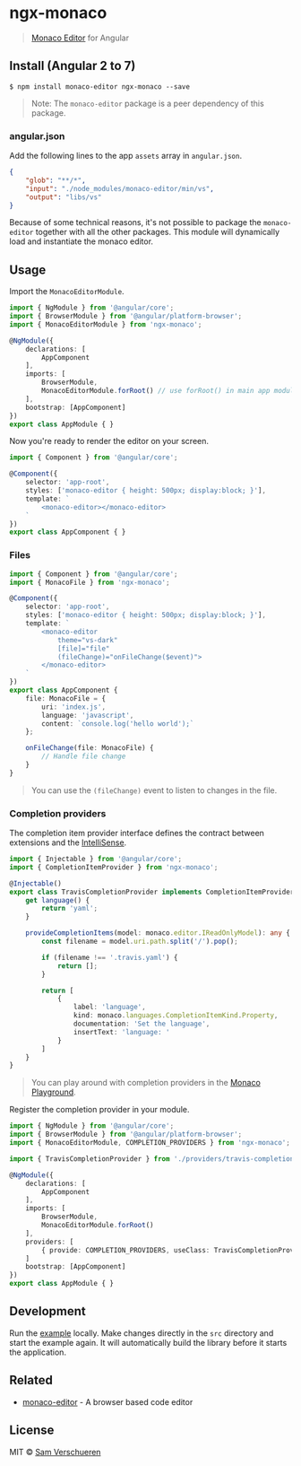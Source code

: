 # ngx-monaco

> [Monaco Editor](https://github.com/Microsoft/monaco-editor) for Angular

## Install (Angular 2 to 7)

```
$ npm install monaco-editor ngx-monaco --save
```

> Note: The `monaco-editor` package is a peer dependency of this package.

### angular.json

Add the following lines to the app `assets` array in `angular.json`.

```json
{
	"glob": "**/*",
	"input": "./node_modules/monaco-editor/min/vs",
	"output": "libs/vs"
}
```

Because of some technical reasons, it's not possible to package the `monaco-editor` together with all the other packages. This module will dynamically load and instantiate the monaco editor.


## Usage

Import the `MonacoEditorModule`.

```ts
import { NgModule } from '@angular/core';
import { BrowserModule } from '@angular/platform-browser';
import { MonacoEditorModule } from 'ngx-monaco';

@NgModule({
	declarations: [
		AppComponent
	],
	imports: [
		BrowserModule,
		MonacoEditorModule.forRoot() // use forRoot() in main app module only.
	],
	bootstrap: [AppComponent]
})
export class AppModule { }
```

Now you're ready to render the editor on your screen.

```ts
import { Component } from '@angular/core';

@Component({
	selector: 'app-root',
	styles: ['monaco-editor { height: 500px; display:block; }'],
	template: `
		<monaco-editor></monaco-editor>
	`
})
export class AppComponent { }
```

### Files

```ts
import { Component } from '@angular/core';
import { MonacoFile } from 'ngx-monaco';

@Component({
	selector: 'app-root',
	styles: ['monaco-editor { height: 500px; display:block; }'],
	template: `
		<monaco-editor
			theme="vs-dark"
			[file]="file"
			(fileChange)="onFileChange($event)">
		</monaco-editor>
	`
})
export class AppComponent {
	file: MonacoFile = {
		uri: 'index.js',
		language: 'javascript',
		content: `console.log('hello world');`
	};

	onFileChange(file: MonacoFile) {
		// Handle file change
	}
}
```

> You can use the `(fileChange)` event to listen to changes in the file.

### Completion providers

The completion item provider interface defines the contract between extensions and the [IntelliSense](https://code.visualstudio.com/docs/editor/intellisense).

```ts
import { Injectable } from '@angular/core';
import { CompletionItemProvider } from 'ngx-monaco';

@Injectable()
export class TravisCompletionProvider implements CompletionItemProvider {
	get language() {
		return 'yaml';
	}

	provideCompletionItems(model: monaco.editor.IReadOnlyModel): any {
		const filename = model.uri.path.split('/').pop();

		if (filename !== '.travis.yaml') {
			return [];
		}

		return [
			{
				label: 'language',
				kind: monaco.languages.CompletionItemKind.Property,
				documentation: 'Set the language',
				insertText: 'language: '
			}
		]
	}
}
```

> You can play around with completion providers in the [Monaco Playground](https://microsoft.github.io/monaco-editor/playground.html#extending-language-services-completion-provider-example).

Register the completion provider in your module.

```ts
import { NgModule } from '@angular/core';
import { BrowserModule } from '@angular/platform-browser';
import { MonacoEditorModule, COMPLETION_PROVIDERS } from 'ngx-monaco';

import { TravisCompletionProvider } from './providers/travis-completion.provider';

@NgModule({
	declarations: [
		AppComponent
	],
	imports: [
		BrowserModule,
		MonacoEditorModule.forRoot()
	],
	providers: [
		{ provide: COMPLETION_PROVIDERS, useClass: TravisCompletionProvider, multi: true }
	]
	bootstrap: [AppComponent]
})
export class AppModule { }
```

## Development

Run the [example](example) locally. Make changes directly in the `src` directory and start the example again. It will automatically build the library before it starts the application.


## Related

- [monaco-editor](https://github.com/Microsoft/monaco-editor) - A browser based code editor


## License

MIT © [Sam Verschueren](https://github.com/SamVerschueren)
